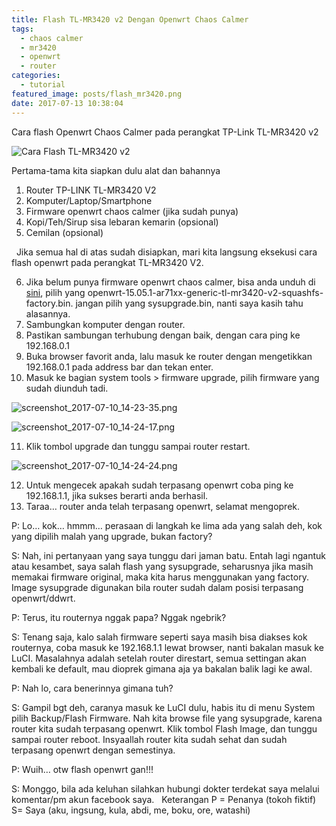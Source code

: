 ```yaml
---
title: Flash TL-MR3420 v2 Dengan Openwrt Chaos Calmer
tags:
  - chaos calmer
  - mr3420
  - openwrt
  - router
categories:
  - tutorial
featured_image: posts/flash_mr3420.png
date: 2017-07-13 10:38:04
---
```


Cara flash Openwrt Chaos Calmer pada perangkat TP-Link TL-MR3420 v2

<!-- more -->

![Cara Flash TL-MR3420 v2](/images/flash-mr3420/flash_mr3420.png)

Pertama-tama kita siapkan dulu alat dan bahannya

1.  Router TP-LINK TL-MR3420 V2
2.  Komputer/Laptop/Smartphone
3.  Firmware openwrt chaos calmer (jika sudah punya)
4.  Kopi/Teh/Sirup sisa lebaran kemarin (opsional)
5.  Cemilan (opsional)

  Jika semua hal di atas sudah disiapkan, mari kita langsung eksekusi cara flash openwrt pada perangkat TL-MR3420 V2.

6.  Jika belum punya firmware openwrt chaos calmer, bisa anda unduh di [sini](https://wiki.openwrt.org/toh/tp-link/tl-mr3420), pilih yang openwrt-15.05.1-ar71xx-generic-tl-mr3420-v2-squashfs-factory.bin. jangan pilih yang sysupgrade.bin, nanti saya kasih tahu alasannya.
7.  Sambungkan komputer dengan router.
8.  Pastikan sambungan terhubung dengan baik, dengan cara ping ke 192.168.0.1
9.  Buka browser favorit anda, lalu masuk ke router dengan mengetikkan 192.168.0.1 pada address bar dan tekan enter.
10.  Masuk ke bagian system tools > firmware upgrade, pilih firmware yang sudah diunduh tadi.

![screenshot_2017-07-10_14-23-35.png](/images/flash-mr3420/screenshot_2017-07-10_14-23-35.png)

![screenshot_2017-07-10_14-24-17.png](/images/flash-mr3420/screenshot_2017-07-10_14-24-17.png)

11.  Klik tombol upgrade dan tunggu sampai router restart.

![screenshot_2017-07-10_14-24-24.png](/images/flash-mr3420/screenshot_2017-07-10_14-24-24.png)

12.  Untuk mengecek apakah sudah terpasang openwrt coba ping ke 192.168.1.1, jika sukses berarti anda berhasil.
13.  Taraa… router anda telah terpasang openwrt, selamat mengoprek.

P: Lo… kok… hmmm… perasaan di langkah ke lima ada yang salah deh, kok yang dipilih malah yang upgrade, bukan factory?

S: Nah, ini pertanyaan yang saya tunggu dari jaman batu. Entah lagi ngantuk atau kesambet, saya salah flash yang sysupgrade, seharusnya jika masih memakai firmware original, maka kita harus menggunakan yang factory. Image sysupgrade digunakan bila router sudah dalam posisi terpasang openwrt/ddwrt.

P: Terus, itu routernya nggak papa? Nggak ngebrik?

S: Tenang saja, kalo salah firmware seperti saya masih bisa diakses kok routernya, coba masuk ke 192.168.1.1 lewat browser, nanti bakalan masuk ke LuCI. Masalahnya adalah setelah router direstart, semua settingan akan kembali ke default, mau dioprek gimana aja ya bakalan balik lagi ke awal.

P: Nah lo, cara benerinnya gimana tuh?

S: Gampil bgt deh, caranya masuk ke LuCI dulu, habis itu di menu System pilih Backup/Flash Firmware. Nah kita browse file yang sysupgrade, karena router kita sudah terpasang openwrt. Klik tombol Flash Image, dan tunggu sampai router reboot. Insyaallah router kita sudah sehat dan sudah terpasang openwrt dengan semestinya. 

P: Wuih… otw flash openwrt gan!!!

S: Monggo, bila ada keluhan silahkan hubungi dokter terdekat saya melalui komentar/pm akun facebook saya.   Keterangan P = Penanya (tokoh fiktif) S= Saya (aku, ingsung, kula, abdi, me, boku, ore, watashi)